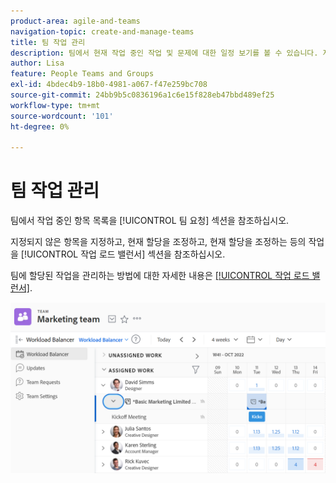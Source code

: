 ```yaml
---
product-area: agile-and-teams
navigation-topic: create-and-manage-teams
title: 팀 작업 관리
description: 팀에서 현재 작업 중인 작업 및 문제에 대한 일정 보기를 볼 수 있습니다. 지정되지 않은 항목을 지정하고 현재 할당을 조정하고 현재 할당을 조정하는 등의 작업을 수행할 수 있습니다.
author: Lisa
feature: People Teams and Groups
exl-id: 4bdec4b9-18b0-4981-a067-f47e259bc708
source-git-commit: 24bb9b5c0836196a1c6e15f828eb47bbd489ef25
workflow-type: tm+mt
source-wordcount: '101'
ht-degree: 0%

---
```


# 팀 작업 관리

팀에서 작업 중인 항목 목록을 [!UICONTROL 팀 요청] 섹션을 참조하십시오.

지정되지 않은 항목을 지정하고, 현재 할당을 조정하고, 현재 할당을 조정하는 등의 작업을 [!UICONTROL 작업 로드 밸런서] 섹션을 참조하십시오.

팀에 할당된 작업을 관리하는 방법에 대한 자세한 내용은 [[!UICONTROL 작업 로드 밸런서]](../../resource-mgmt/workload-balancer/assign-work-in-workload-balancer.md).

![](assets/team-page-with-team-requests-and-balancer-sections-left.png)
